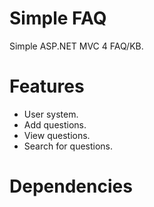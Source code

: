 Simple FAQ
============

Simple ASP.NET MVC 4 FAQ/KB.

Features
============

* User system.
* Add questions.
* View questions.
* Search for questions.

Dependencies
============

